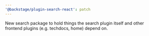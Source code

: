 ```yaml
---
'@backstage/plugin-search-react': patch
---
```


New search package to hold things the search plugin itself and other frontend plugins (e.g. techdocs, home) depend on.

